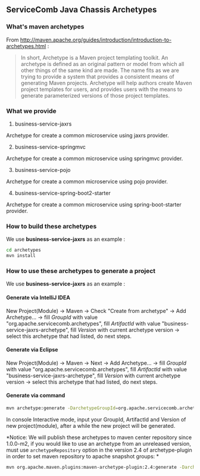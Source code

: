 ## ServiceComb Java Chassis Archetypes
### What's maven archetypes
From http://maven.apache.org/guides/introduction/introduction-to-archetypes.html :

>In short, Archetype is a Maven project templating toolkit. An archetype is defined as an original pattern or model from which all other things of the same kind are made. The name fits as we are trying to provide a system that provides a consistent means of generating Maven projects. Archetype will help authors create Maven project templates for users, and provides users with the means to generate parameterized versions of those project templates.

### What we provide
1. business-service-jaxrs
  
  Archetype for create a common microservice using jaxrs provider.

2. business-service-springmvc

  Archetype for create a common microservice using springmvc provider.
  
3. business-service-pojo

  Archetype for create a common microservice using pojo provider.
  
4. business-service-spring-boot2-starter

  Archetype for create a common microservice using spring-boot-starter provider.

### How to build these archetypes
We use **business-service-jaxrs** as an example :

```bash
cd archetypes
mvn install
```

### How to use these archetypes to generate a project
We use **business-service-jaxrs** as an example :
#### Generate via IntelliJ IDEA  
New Project(Module) -> Maven -> Check "Create from archetype" -> Add Archetype... -> fill *GroupId* with value "org.apache.servicecomb.archetypes", fill *ArtifactId* with value "business-service-jaxrs-archetype", fill *Version* with current archetype version -> select this archetype that had listed, do next steps.

#### Generate via Eclipse  
New Project(Module) -> Maven -> Next -> Add Archetype... -> fill *GroupId* with value "org.apache.servicecomb.archetypes", fill *ArtifactId* with value "business-service-jaxrs-archetype", fill *Version* with current archetype version -> select this archetype that had listed, do next steps.

#### Generate via command

```bash
mvn archetype:generate -DarchetypeGroupId=org.apache.servicecomb.archetypes -DarchetypeArtifactId=business-service-jaxrs-archetype -DarchetypeVersion=${archetype-version}
```

In console Interactive mode, input your GroupId, ArtifactId and Version of new project(module), after a while the new project will be generated.

*Notice: We will publish these archetypes to maven center repository since 1.0.0-m2, if you would like to use an archetype from an unreleased version, must use `archetypeRepository` option in the version 2.4 of archetype-plugin in order to set maven repository to apache snapshot groups: *

```bash
mvn org.apache.maven.plugins:maven-archetype-plugin:2.4:generate -DarchetypeGroupId=org.apache.servicecomb.archetypes -DarchetypeArtifactId=business-service-jaxrs-archetype -DarchetypeVersion=1.0.0-SNAPSHOT -DarchetypeRepository=https://repository.apache.org/content/groups/snapshots-group
```